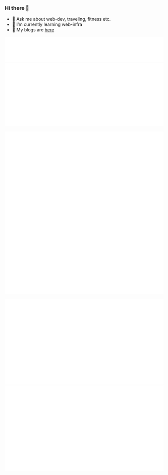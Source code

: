 ### Hi there 👋

- 💬 Ask me about web-dev, traveling, fitness etc.
- 🌱 I’m currently learning web-infra
- 📜 My blogs are [here](https://medium.com/@vaibhav_kumar)

 ![Metrics](/metrics.plugin.topics.icons.svg)  ![Metrics](/metrics.plugin.wakatime.svg)
 
 ![Metrics](/metrics.plugin.screenshot.svg)
 
 ![Metrics](/metrics.plugin.stock.ytd.svg) ![Metrics](/metrics.plugin.stock.5d.svg)

